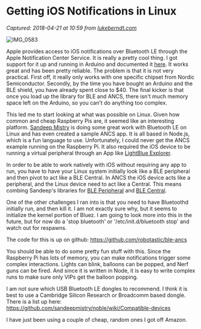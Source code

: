 # Getting iOS Notifications in Linux

_Captured: 2018-04-21 at 10:59 from [lukeberndt.com](http://lukeberndt.com/2015/getting-ios-notifications-in-linux/)_

![IMG_0583](http://lukeberndt.com/wp-content/uploads/2015/10/IMG_0583.jpg)

Apple provides access to iOS notifications over Bluetooth LE through the Apple Notification Center Service. It is really a pretty cool thing. I got support for it up and running in Arduino and documented it [here](http://lukeberndt.com/2014/ios-notifications-with-arduino/). It works great and has been pretty reliable. The problem is that it is not very practical. First off, it really only works with one specific chipset from Nordic Semiconductor. Secondly, by the time you have bought an Arduino and the BLE shield, you have already spent close to $40. The final kicker is that once you load up the library for BLE and ANCS, there isn't much memory space left on the Arduino, so you can't do anything too complex.

This led me to start looking at what was possible on Linux. Given how common and cheap Raspberry Pis are, it seemed like an interesting platform. [Sandeep Mistry](https://github.com/sandeepmistry) is doing some great work with Bluetooth LE on Linux and has even created a sample ANCS app. It is all based in Node.js, which is a fun language to use. Unfortunately, I could never get the ANCS example running on the Raspberry Pi. It also required the iOS device to be running a virtual peripheral through an App like [LightBlue Explorer](https://itunes.apple.com/us/app/lightblue-explorer-bluetooth/id557428110?mt=8).

In order to be able to work natively with iOS without requiring any app to run, you have to have your Linux system initially look like a BLE peripheral and then pivot to act like a BLE Central. In ANCS the iOS device acts like a peripheral, and the Linux device need to act like a Central. This means combing Sandeep's libraries for [BLE Peripheral](https://github.com/sandeepmistry/bleno) and [BLE Central](https://github.com/sandeepmistry/noble).

One of the other challenges I ran into is that you need to have Bluetoothd initially run, and then kill it. I am not exactly sure why, but it seems to initialize the kernel portion of Bluez. I am going to look more into this in the future, but for now do a 'stop bluetooth' or '/etc/init.d/bluetooth stop' and watch out for respawns.

The code for this is up on github: <https://github.com/robotastic/ble-ancs>

You should be able to do some pretty fun stuff with this. Since the Raspberry Pi has lots of memory, you can make notifications trigger some complex interactions. Lights can blink, balloons can be popped, and Nerf guns can be fired. And since it is written in Node, it is easy to write complex runs to make sure only VIPs get the balloon popping.

I am not sure which USB Bluetooth LE dongles to recommend. I think it is best to use a Cambridge Silicon Research or Broadcomm based dongle. There is a list up here: <https://github.com/sandeepmistry/noble/wiki/Compatible-devices>

I have just been using a couple of cheap, random ones I got off Amazon.

